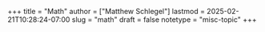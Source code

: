 +++
title = "Math"
author = ["Matthew Schlegel"]
lastmod = 2025-02-21T10:28:24-07:00
slug = "math"
draft = false
notetype = "misc-topic"
+++

